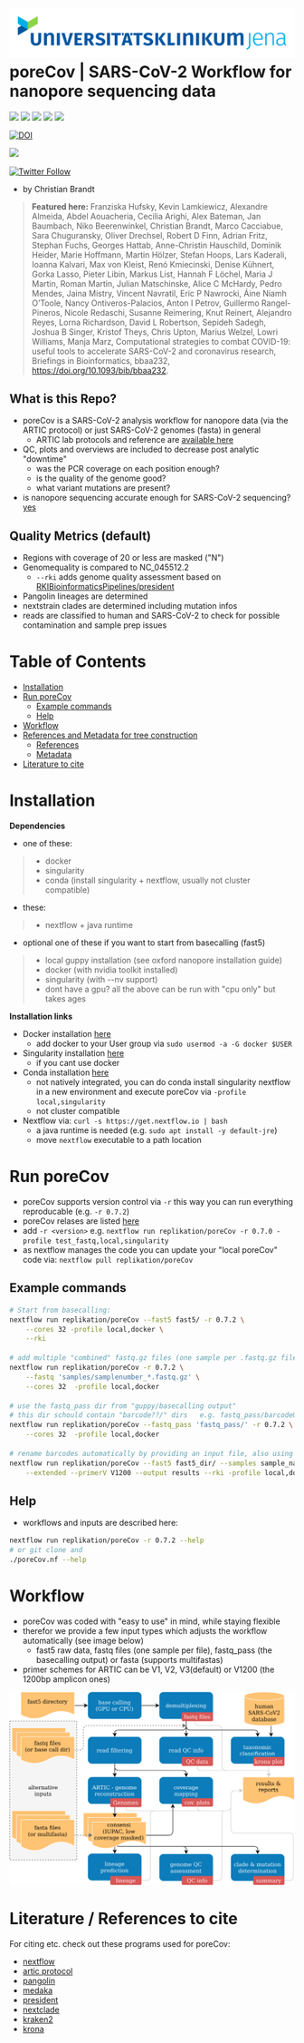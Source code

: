 ![logo](data/logo/mobile_logo.png)
**poreCov | SARS-CoV-2 Workflow for nanopore sequencing data**   
===
![](https://img.shields.io/github/v/release/replikation/poreCov)
![](https://img.shields.io/badge/nextflow-20.10.0-brightgreen)
![](https://img.shields.io/badge/uses-docker-blue.svg)
![](https://img.shields.io/badge/uses-singularity-yellow.svg)
![](https://img.shields.io/badge/licence-GPL--3.0-lightgrey.svg)

[![DOI](https://zenodo.org/badge/DOI/10.5281/zenodo.4585716.svg)](https://doi.org/10.5281/zenodo.4585716)

![](https://github.com/replikation/nCov/workflows/Syntax_check/badge.svg)


[![Twitter Follow](https://img.shields.io/twitter/follow/gcloudChris.svg?style=social)](https://twitter.com/gcloudChris) 

* by Christian Brandt

> **Featured here:**
> Franziska Hufsky, Kevin Lamkiewicz, Alexandre Almeida, Abdel Aouacheria, Cecilia Arighi, Alex Bateman, Jan Baumbach, Niko Beerenwinkel, Christian Brandt, Marco Cacciabue, Sara Chuguransky, Oliver Drechsel, Robert D Finn, Adrian Fritz, Stephan Fuchs, Georges Hattab, Anne-Christin Hauschild, Dominik Heider, Marie Hoffmann, Martin Hölzer, Stefan Hoops, Lars Kaderali, Ioanna Kalvari, Max von Kleist, Renó Kmiecinski, Denise Kühnert, Gorka Lasso, Pieter Libin, Markus List, Hannah F Löchel, Maria J Martin, Roman Martin, Julian Matschinske, Alice C McHardy, Pedro Mendes, Jaina Mistry, Vincent Navratil, Eric P Nawrocki, Áine Niamh O’Toole, Nancy Ontiveros-Palacios, Anton I Petrov, Guillermo Rangel-Pineros, Nicole Redaschi, Susanne Reimering, Knut Reinert, Alejandro Reyes, Lorna Richardson, David L Robertson, Sepideh Sadegh, Joshua B Singer, Kristof Theys, Chris Upton, Marius Welzel, Lowri Williams, Manja Marz, Computational strategies to combat COVID-19: useful tools to accelerate SARS-CoV-2 and coronavirus research, Briefings in Bioinformatics, bbaa232, https://doi.org/10.1093/bib/bbaa232.

## What is this Repo?

* poreCov is a SARS-CoV-2 analysis workflow for nanopore data (via the ARTIC protocol) or just SARS-CoV-2 genomes (fasta) in general
    * ARTIC lab protocols and reference are [available here](https://artic.network/ncov-2019)
* QC, plots and overviews are included to decrease post analytic "downtime"
    * was the PCR coverage on each position enough?
    * is the quality of the genome good?
    * what variant mutations are present?
* is nanopore sequencing accurate enough for SARS-CoV-2 sequencing? [yes](https://www.nature.com/articles/s41467-020-20075-6)

## Quality Metrics (default)

* Regions with coverage of 20 or less are masked ("N")
* Genomequality is compared to NC_045512.2
    * `--rki` adds genome quality assessment based on [RKIBioinformaticsPipelines/president](https://gitlab.com/RKIBioinformaticsPipelines/president)
* Pangolin lineages are determined
* nextstrain clades are determined including mutation infos
* reads are classified to human and SARS-CoV-2 to check for possible contamination and sample prep issues

Table of Contents
=================

* [Installation](#Installation)
* [Run poreCov](#Run-poreCov)
    * [Example commands](#Example-commands)
    * [Help](#Help)
* [Workflow](#Workflow)
* [References and Metadata for tree construction](#References-and-Metadata-for-tree-construction)
    * [References](#References)
    * [Metadata](#Metadata)
* [Literature to cite](#Literature-to-cite)


# Installation

**Dependencies**

* one of these:
>   * docker
>   * singularity
>   * conda (install singularity + nextflow, usually not cluster compatible)

* these:
>   * nextflow + java runtime

* optional one of these if you want to start from basecalling (fast5)
>   * local guppy installation (see oxford nanopore installation guide)
>   * docker (with nvidia toolkit installed)
>   * singularity (with --nv support)
>   * dont have a gpu? all the above can be run with "cpu only" but takes ages

**Installation links**

* Docker installation [here](https://docs.docker.com/v17.09/engine/installation/linux/docker-ce/ubuntu/#install-docker-ce)
    * add docker to your User group via `sudo usermod -a -G docker $USER`
* Singularity installation [here](https://singularity.lbl.gov/install-linux)
    * if you cant use docker
* Conda installation [here](https://docs.conda.io/projects/conda/en/latest/user-guide/install/)
    * not natively integrated, you can do conda install singularity nextflow in a new environment and execute poreCov via `-profile local,singularity`
    * not cluster compatible
* Nextflow via: `curl -s https://get.nextflow.io | bash`
    * a java runtime is needed (e.g. `sudo apt install -y default-jre`)
    * move `nextflow` executable to a path location

# Run poreCov

* poreCov supports version control via `-r` this way you can run everything reproducable (e.g. `-r 0.7.2`)
* poreCov relases are listed [here](https://github.com/replikation/poreCov/releases)
* add `-r <version>` e.g. `nextflow run replikation/poreCov -r 0.7.0 -profile test_fastq,local,singularity`
* as nextflow manages the code you can update your "local poreCov" code via: `nextflow pull replikation/poreCov`

## Example commands

```bash
# Start from basecalling:
nextflow run replikation/poreCov --fast5 fast5/ -r 0.7.2 \
    --cores 32 -profile local,docker \
    --rki

# add multiple "combined" fastq.gz files (one sample per .fastq.gz file)
nextflow run replikation/poreCov -r 0.7.2 \
    --fastq 'samples/samplenumber_*.fastq.gz' \
    --cores 32  -profile local,docker

# use the fastq_pass dir from "guppy/basecalling output"
# this dir schould contain "barcode??/" dirs   e.g. fastq_pass/barcode01/ fastq_pass/barcode02/
nextflow run replikation/poreCov --fastq_pass 'fastq_pass/' -r 0.7.2 \
    --cores 32  -profile local,docker

# rename barcodes automatically by providing an input file, also using another primer scheme
nextflow run replikation/poreCov --fast5 fast5_dir/ --samples sample_names.csv \
    --extended --primerV V1200 --output results --rki -profile local,docker
```

## Help

* workflows and inputs are described here:

```bash
nextflow run replikation/poreCov -r 0.7.2 --help
# or git clone and
./poreCov.nf --help
```

# Workflow

* poreCov was coded with "easy to use" in mind, while staying flexible
* therefor we provide a few input types which adjusts the workflow automatically (see image below)
  * fast5 raw data, fastq files (one sample per file), fastq_pass (the basecalling output) or fasta (supports multifastas)
* primer schemes for ARTIC can be V1, V2, V3(default) or V1200 (the 1200bp amplicon ones)

![workflow](data/figures/workflow.png)


# Literature / References to cite
For citing etc. check out these programs used for poreCov:
* [nextflow](https://www.nextflow.io/index.html)
* [artic protocol](https://artic.network/ncov-2019/ncov2019-bioinformatics-sop.html)
* [pangolin](https://github.com/hCoV-2019/pangolin)
* [medaka](https://github.com/nanoporetech/medaka)
* [president](https://gitlab.com/RKIBioinformaticsPipelines/president)
* [nextclade](https://clades.nextstrain.org/)
* [kraken2](https://genomebiology.biomedcentral.com/articles/10.1186/s13059-019-1891-0)
* [krona](https://bmcbioinformatics.biomedcentral.com/articles/10.1186/1471-2105-12-385)
